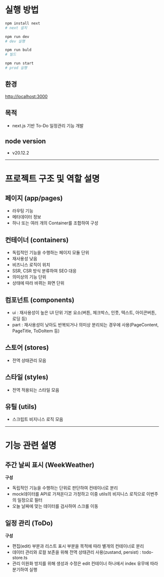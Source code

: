 # 실행 방법

```bash
npm install next
# next 설치

npm run dev
# dev 실행

npm run buld
# 빌드

npm run start
# prod 실행
```

## 환경
[http://localhost:3000](http://localhost:3000)

## 목적
- next.js 기반 To-Do 일정관리 기능 개발

## node version
- v20.12.2

---

# 프로젝트 구조 및 역할 설명


## 페이지 (app/pages)
- 라우팅 기능
- 메타데이터 정보
- 하나 또는 여러 개의 Container를 조합하여 구성

## 컨테이너 (containers)
- 독립적인 기능을 수행하는 페이지 모듈 단위
- 재사용성 낮음
- 비즈니스 로직이 위치
- SSR, CSR 방식 분류하여 SEO 대응
- 의미상의 기능 단위
- 상태에 따라 바뀌는 화면 단위

## 컴포넌트 (components)
- ui : 재사용성이 높은 UI 단위 기본 요소(버튼, 체크박스, 인풋, 텍스트, 아이콘버튼, 로딩 등)
- part : 재사용성이 낮아도 반복되거나 의미상 분리되는 경우에 사용(PageContent, PageTitle, ToDoItem 등)

## 스토어 (stores)
- 전역 상태관리 모음

## 스타일 (styles)
- 전역 적용되는 스타일 모음

## 유틸 (utils)
- 스크립트 비지니스 로직 모음

---

# 기능 관련 설명

## 주간 날씨 표시 (WeekWeather)

**구성**
- 독립적인 기능을 수행하는 단위로 판단하여 컨테이너로 분리
- mock데이터를 API로 가져온다고 가정하고 이중 utils의 비지니스 로직으로 이번주의 일정으로 필터
- 오늘 날짜에 맞는 데이터를 검사하여 스크롤 이동

## 일정 관리 (ToDo)

**구성**
- 편집(edit) 부분과 리스트 표시 부분을 목적에 따라 별개의 컨테이너로 분리
- 데이터 관리와 로컬 보존을 위해 전역 상태관리 사용(zustand, persist) : todo-store.ts
- 관리 이원화 방지를 위해 생성과 수정은 edit 컨테이너 하나에서 index 유무에 따라 분기하여 실행


